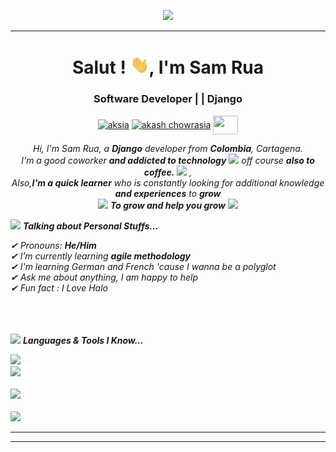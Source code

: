 <p align="center">
  <img src="https://i.postimg.cc/G2NVDvzH/Picsart-24-01-19-18-14-51-064.png" height="200"/>
</p>
<hr>
<h1 align="center">Salut ! <img src="https://raw.githubusercontent.com/ABSphreak/ABSphreak/master/gifs/Hi.gif" width="30px">, I'm Sam Rua</h1>
<h3 align="center">Software Developer |  | Django</h3>
<p align="center">
<a href="https://www.linkedin.com/in/sam-rua/" target="_blank"><img align="center" src="https://cdn.jsdelivr.net/npm/simple-icons@3.0.1/icons/linkedin.svg" alt="aksia" height="30" width="40" /></a>
<a href="https://www.facebook.com/profile.php?id=100081559491094" target="blank"><img align="center" src="https://cdn.jsdelivr.net/npm/simple-icons@3.0.1/icons/facebook.svg" alt="akash chowrasia" height="30" width="40" /></a>
 <a href = "mailto: samruafontalvo@gmail.com"><img align="center" src="https://simpleicons.org/icons/gmail.svg" height="30" width="40" /></a>
</p>
</p>



<p align="center">
  <em>
    Hi, I'm Sam Rua, a <b>Django</b> developer from <b> Colombia</b>, Cartagena. <br>
    I'm a good coworker <b>and addicted to technology</b> <img src="https://github.com/TheDudeThatCode/TheDudeThatCode/blob/master/Assets/Developer.gif" width="30px"> off course <b>also to coffee.</b>&nbsp;<img src="https://github.com/TheDudeThatCode/TheDudeThatCode/blob/master/Assets/Designer.gif" width="36px">&nbsp,<br>Also,<b>I'm a quick learner</b>
    who is constantly looking for additional knowledge <b>and experiences</b> to 
    <b>grow</b>
  <br>
  <img src="https://media.giphy.com/media/VgCDAzcKvsR6OM0uWg/giphy.gif" width="50" /> <b><i>To grow and help you grow</i></b> <img src="https://media.giphy.com/media/7j2hfyeVcDtf2/giphy.gif" width="50" />
</p>



<img src="https://media.giphy.com/media/ObNTw8Uzwy6KQ/giphy.gif" width="30px">&nbsp;***Talking about Personal Stuffs...***

✔ Pronouns: ***He/Him***<br>
✔ I’m currently learning **agile methodology**<br>
✔ I'm learning German and French 'cause I wanna be a polyglot<br>
✔ Ask me about anything, I am happy to help<br>
✔ Fun fact : *I Love Halo*<br><br><br><br>
 

<img src="https://media.giphy.com/media/ObNTw8Uzwy6KQ/giphy.gif" width="30px">&nbsp;***Languages & Tools I Know...***
<p align="left">
  
  <code><img height="50" src="https://infooptima.net/wp-content/uploads/2016/02/Django-logo.svg_.png"></code><code> 
  <img height="50" src="https://static-00.iconduck.com/assets.00/python-icon-512x512-48og66bp.png"> </code>
  <code> <img height="50" src="https://upload.wikimedia.org/wikipedia/commons/thumb/3/3f/Git_icon.svg/1024px-Git_icon.svg.png"> </code>
  <code> <img height="50" src="https://miro.medium.com/v2/resize:fit:400/1*nP2C50GK4_-ly_R_mq3juQ.png"> </code>
  <hr>
<hr>
